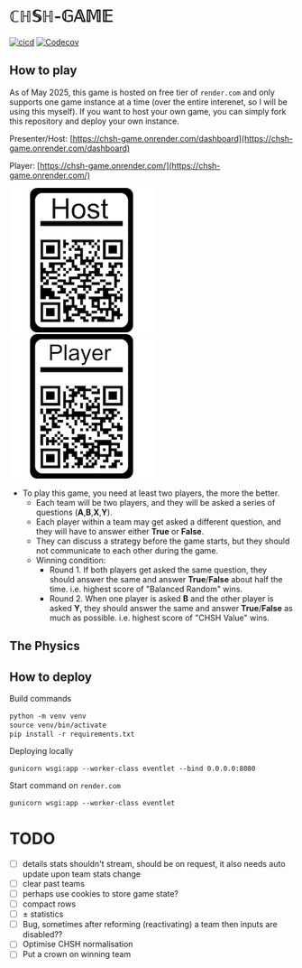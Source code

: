 # $\mathbb{CHSH}\text{-}\mathbb{GAME}$
[![cicd](https://img.shields.io/github/actions/workflow/status/TonyXTYan/CHSH-Game/python-tests.yml?label=ci%20cd&logo=githubactions&logoColor=white)](https://github.com/TonyXTYan/CHSH-Game/actions/workflows/python-tests.yml)
[![Codecov](https://img.shields.io/codecov/c/github/TonyXTYan/CHSH-Game?token=4A0LZVD95V&logo=codecov&logoColor=white)](https://app.codecov.io/gh/TonyXTYan/CHSH-Game/)


## How to play 

As of May 2025, this game is hosted on free tier of `render.com` and only supports one game instance at a time (over the entire interenet, so I will be using this myself). If you want to host your own game, you can simply fork this repository and deploy your own instance. 

Presenter/Host: [https://chsh-game.onrender.com/dashboard](https://chsh-game.onrender.com/dashboard)

Player: [https://chsh-game.onrender.com/](https://chsh-game.onrender.com/)

![Host QR Code](/src/resources/qrcode-render-dashboard-framed-256.png)
![Player QR Code](/src/resources/qrcode-render-player-framed-256.png)


- To play this game, you need at least two players, the more the better. 
    - Each team will be two players, and they will be asked a series of questions (**A**,**B**,**X**,**Y**).
    - Each player within a team may get asked a different question, and they will have to answer either **True** or **False**.
    - They can discuss a strategy before the game starts, but they should not communicate to each other during the game.
    - Winning condition: 
        - Round 1. If both players get asked the same question, they should answer the same and answer **True**/**False** about half the time. 
          i.e. highest score of "Balanced Random" wins.
        - Round 2. When one player is asked **B** and the other player is asked **Y**, they should answer the same and answer **True**/**False** as much as possible.
          i.e. highest score of "CHSH Value" wins.


## The Physics


## How to deploy

Build commands
```
python -m venv venv
source venv/bin/activate
pip install -r requirements.txt
```

Deploying locally
```
gunicorn wsgi:app --worker-class eventlet --bind 0.0.0.0:8080
```


Start command on `render.com`
```
gunicorn wsgi:app --worker-class eventlet
```


# TODO
- [ ] details stats shouldn't stream, should be on request, it also needs auto update upon team stats change
- [ ] clear past teams
- [ ] perhaps use cookies to store game state?
- [ ] compact rows 
- [ ] ± statistics  
- [ ] Bug, sometimes after reforming (reactivating) a team then inputs are disabled??
- [ ] Optimise CHSH normalisation
- [ ] Put a crown on winning team